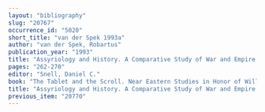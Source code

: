 ```yaml
---
layout: "bibliography"
slug: "20767"
occurrence_id: "5020"
short_title: "van der Spek 1993a"
author: "van der Spek, Robartus"
publication_year: "1993"
title: "Assyriology and History. A Comparative Study of War and Empire in Assyria, Ahens, and Rome"
pages: "262-270"
editor: "Snell, Daniel C."
book: "The Tablet and the Scroll. Near Eastern Studies in Honor of William W. Hallo, Fs. Hallo (Bethesda)"
title: "Assyriology and History. A Comparative Study of War and Empire in Assyria, Ahens, and Rome"
previous_item: "20770"
---
```

